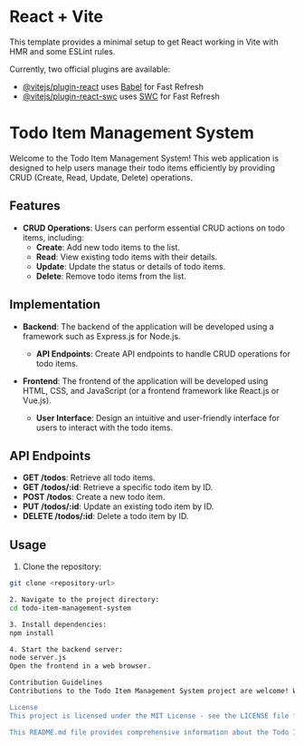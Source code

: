 # React + Vite

This template provides a minimal setup to get React working in Vite with HMR and some ESLint rules.

Currently, two official plugins are available:

- [@vitejs/plugin-react](https://github.com/vitejs/vite-plugin-react/blob/main/packages/plugin-react/README.md) uses [Babel](https://babeljs.io/) for Fast Refresh
- [@vitejs/plugin-react-swc](https://github.com/vitejs/vite-plugin-react-swc) uses [SWC](https://swc.rs/) for Fast Refresh

# Todo Item Management System

Welcome to the Todo Item Management System! This web application is designed to help users manage their todo items efficiently by providing CRUD (Create, Read, Update, Delete) operations.

## Features

- **CRUD Operations**: Users can perform essential CRUD actions on todo items, including:
  - **Create**: Add new todo items to the list.
  - **Read**: View existing todo items with their details.
  - **Update**: Update the status or details of todo items.
  - **Delete**: Remove todo items from the list.

## Implementation

- **Backend**: The backend of the application will be developed using a framework such as Express.js for Node.js.
  - **API Endpoints**: Create API endpoints to handle CRUD operations for todo items.

- **Frontend**: The frontend of the application will be developed using HTML, CSS, and JavaScript (or a frontend framework like React.js or Vue.js).
  - **User Interface**: Design an intuitive and user-friendly interface for users to interact with the todo items.

## API Endpoints

- **GET /todos**: Retrieve all todo items.
- **GET /todos/:id**: Retrieve a specific todo item by ID.
- **POST /todos**: Create a new todo item.
- **PUT /todos/:id**: Update an existing todo item by ID.
- **DELETE /todos/:id**: Delete a todo item by ID.

## Usage

1. Clone the repository:

```bash
git clone <repository-url>

2. Navigate to the project directory:
cd todo-item-management-system

3. Install dependencies:
npm install

4. Start the backend server:
node server.js
Open the frontend in a web browser.

Contribution Guidelines
Contributions to the Todo Item Management System project are welcome! Whether it's adding new features, fixing bugs, or improving documentation, feel free to open issues or submit pull requests to contribute to the development of the application.

License
This project is licensed under the MIT License - see the LICENSE file for details.

This README.md file provides comprehensive information about the Todo Item Management System, including its features, implementation details, API endpoints, usage instructions, contribution guidelines, and licensing information. Feel free to customize it further to suit your project's specific requirements and preferences!
